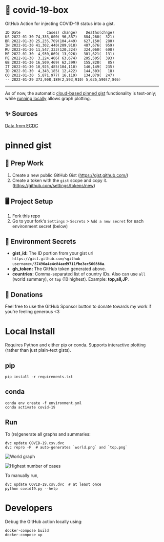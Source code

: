 # 🏥 covid-19-box

GitHub Action for injecting COVID-19 status into a gist.

```
ID Date            Cases( change)    Deaths(chnge)
US 2022-01-30 74,333,000( 96,887)   884,260(  321)
BR 2022-01-30 25,235,769(104,449)   627,150(  280)
IN 2022-01-30 41,302,440(209,918)   487,676(  959)
RU 2022-01-30 11,547,333(120,324)   324,060(  608)
ME 2022-01-30  4,930,069( 13,926)   301,621(  131)
PE 2022-01-30  3,224,406( 63,674)   205,505(  393)
GB 2022-01-30 16,509,469( 62,399)   155,828(   85)
IT 2022-01-30 10,925,485(104,110)   146,149(  235)
ID 2022-01-30  4,343,185( 12,422)   144,303(   18)
CO 2022-01-30  5,871,977( 16,119)   134,079(  247)
-- 2022-01-29 373,908,189(2,593,910) 5,635,590(7,805)
```

---

As of now, the automatic [cloud-based pinned gist](#pinned-gist) functionality is text-only;
while [running locally](#local-install) allows graph plotting.

## ✨ Sources

[Data from ECDC](https://www.ecdc.europa.eu/en/publications-data/download-todays-data-geographic-distribution-covid-19-cases-worldwide)

# pinned gist

## 🎒 Prep Work
1. Create a new public GitHub Gist (https://gist.github.com/)
1. Create a token with the `gist` scope and copy it. (https://github.com/settings/tokens/new)

## 🖥 Project Setup
1. Fork this repo
1. Go to your fork's `Settings` > `Secrets` > `Add a new secret` for each environment secret (below)

## 🤫 Environment Secrets
- **gist_id:** The ID portion from your gist url `https://gist.github.com/<github username>/`**`37496a4e4c84aed9711fbe3ec560888a`**.
- **gh_token:** The GitHub token generated above.
- **countries:** Comma-separated list of country IDs. Also can use `all` (world summary), or `top` (10 highest). Example: **top,all,JP**.

## 💸 Donations

Feel free to use the GitHub Sponsor button to donate towards my work if you're feeling generous <3

# Local Install

Requires Python and either pip or conda. Supports interactive plotting (rather than just plain-text gists).

## pip

```
pip install -r requirements.txt
```

## conda

```
conda env create -f environment.yml
conda activate covid-19
```

## Run

To (re)generate all graphs and summaries:

```
dvc update COVID-19.csv.dvc
dvc repro -P  # auto-generates `world.png` and `top.png`
```

![World graph](world.png)

![Highest number of cases](top.png)

To manually run,

```
dvc update COVID-19.csv.dvc  # at least once
python covid19.py --help
```

# Developers

Debug the GitHub action locally using:

```
docker-compose build
docker-compose up
```

